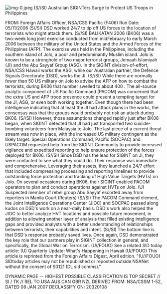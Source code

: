 ![img-0.jpeg](img-0.jpeg)
(S//SI) Australian SIGINTers Surge to Protect US Troops in Philippines

FROM:
Foreign Affairs Officer, NSA/CSS Pacific (F406)
Run Date: 05/11/2006
(S//SI) DSD worked 24/7 to tip off US forces to the location of terrorists who might attack them.
(S//SI) BALIKATAN 2006 (BK06) was a two-week long joint exercise conducted from midFebruary to early March 2006 between the military of the United States and the Armed Forces of the Philippines (AFP). The exercise was held in the Philippines, including the southern island of Jolo, a poor and predominantly Muslim island. Jolo is known to be a stronghold of two major terrorist groups, Jemaah Islamiyah (JI) and the Abu Sayyaf Group (ASG). In the SIGINT division-of-effort, NSA/CSS Hawaii works the ASG, while our Australian partner, the Defence Signals Directorate (DSD), works the JI.
(S//SI) While there are normally fewer than 50 US military on Jolo to advise the AFP on how to combat the terrorists, during BK06 that number swelled to about 400 . The all-source analytic component of US Pacific Command (PACOM) was concerned that the extra US and AFP troop presence could present a tempting target for the JI, ASG, or even both working together. Even though there had been intelligence indicating that at least the JI had attack plans in the works, the consensus was that the groups would probably not risk an attack during BK06.
(S//SI) However, those assumptions changed rapidly just after BK06 began, when SIGINT detected that JI had just transported two suicide-bombing volunteers from Malaysia to Jolo. The last piece of a current threat stream was now in place, with the increased US military contingent as the likely target. Special Operations Command, Pacific (SOCPAC) and USPACOM requested help from the SIGINT Community to provide increased vigilance and expedited reporting to help ensure protection of the forces deployed for BK06.
(S//SI) Since DSD has the lead for SIGINT on JI, they were contacted to see what they could do. Their response was immediate and comprehensive. Leveraging their assets, they launched a 24/7 effort that included compressing processing and reporting timelines to provide outstanding force protection and tracking of High Value Targets (HVTs) on Jolo. On several occasions during BK06, their SIGINT enabled PACOM operators to plan and conduct operations against HVTs on Jolo.
(U) Suspected member of rebel group Abu Sayyaf escorted away from reporters in Manila Court (Reuters)
(S//SI) The PACOM Command element, the Joint Intelligence Operations Center (JIOC) and SOCPAC passed along kudos on DSD's work on a near-daily basis. DSD's work also helped the JIOC to better analyze HVT locations and possible future movement, in addition to allowing another layer of analysis that filled existing intelligence gaps and provided analysts with a better understanding of relationships between terrorists, their capabilities and intent.
(S//SI) The bottom line is that DSD's response probably saved lives. Once again, DSD demonstrated the key role that our partners play in SIGINT collection in general, and specifically, the Global War on Terrorism.
(U//FOUO) See a related SID today article: (U) Quarterly Update: What's Happening in Hawaii
(U//FOUO) This article is reprinted from the Foreign Affairs Digest, April edition.
"(U//FOUO) SIDtoday articles may not be republished or reposted outside NSANet without the consent of S0121 (DL sid comms)."

DYNAMIC PAGE -- HIGHEST POSSIBLE CLASSIFICATION IS
TOP SECRET // SI / TK // REL TO USA AUS CAN GBR NZL
DERIVED FROM: NSA/CSSM 1-52, DATED 08 JAN 2007 DECLASSIFY ON: 20320108
